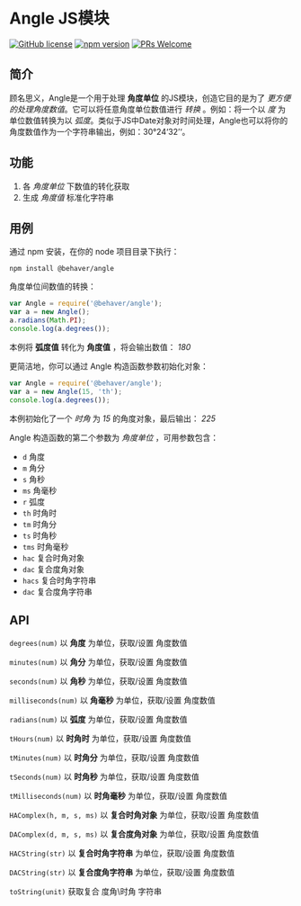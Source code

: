 # Angle JS模块

[![GitHub license](https://img.shields.io/badge/license-ISC-green.svg)](#) [![npm version](https://img.shields.io/npm/v/react.svg?style=flat)](https://www.npmjs.com/package/@behaver/angle) [![PRs Welcome](https://img.shields.io/badge/PRs-welcome-brightgreen.svg)](#)

## 简介

顾名思义，Angle是一个用于处理 **角度单位** 的JS模块，创造它目的是为了 *更方便的处理角度数值*。它可以将任意角度单位数值进行 *转换* 。例如：将一个以 *度* 为单位数值转换为以 *弧度*。类似于JS中Date对象对时间处理，Angle也可以将你的角度数值作为一个字符串输出，例如：30°24‘32’‘。

## 功能

1. 各 *角度单位* 下数值的转化获取
2. 生成 *角度值* 标准化字符串

## 用例

通过 npm 安装，在你的 node 项目目录下执行：

`npm install @behaver/angle`

角度单位间数值的转换：

```js
var Angle = require('@behaver/angle');
var a = new Angle();
a.radians(Math.PI);
console.log(a.degrees());
```

本例将 **弧度值** 转化为 **角度值** ，将会输出数值： *180*

更简洁地，你可以通过 Angle 构造函数参数初始化对象：

```js
var Angle = require('@behaver/angle');
var a = new Angle(15, 'th');
console.log(a.degrees());
```

本例初始化了一个 *时角* 为 *15* 的角度对象，最后输出： *225*

Angle 构造函数的第二个参数为 *角度单位* ，可用参数包含：

* `d` 角度
* `m` 角分
* `s` 角秒
* `ms` 角毫秒
* `r` 弧度
* `th` 时角时
* `tm` 时角分
* `ts` 时角秒
* `tms` 时角毫秒
* `hac` 复合时角对象
* `dac` 复合度角对象
* `hacs` 复合时角字符串
* `dac` 复合度角字符串

## API

`degrees(num)`
以 **角度** 为单位，获取/设置 角度数值

`minutes(num)`
以 **角分** 为单位，获取/设置 角度数值

`seconds(num)`
以 **角秒** 为单位，获取/设置 角度数值

`milliseconds(num)`
以 **角毫秒** 为单位，获取/设置 角度数值

`radians(num)`
以 **弧度** 为单位，获取/设置 角度数值

`tHours(num)`
以 **时角时** 为单位，获取/设置 角度数值

`tMinutes(num)`
以 **时角分** 为单位，获取/设置 角度数值

`tSeconds(num)`
以 **时角秒** 为单位，获取/设置 角度数值

`tMilliseconds(num)`
以 **时角毫秒** 为单位，获取/设置 角度数值

`HAComplex(h, m, s, ms)`
以 **复合时角对象** 为单位，获取/设置 角度数值

`DAComplex(d, m, s, ms)`
以 **复合度角对象** 为单位，获取/设置 角度数值

`HACString(str)`
以 **复合时角字符串** 为单位，获取/设置 角度数值

`DACString(str)`
以 **复合度角字符串** 为单位，获取/设置 角度数值

`toString(unit)`
获取复合 度角\时角 字符串

